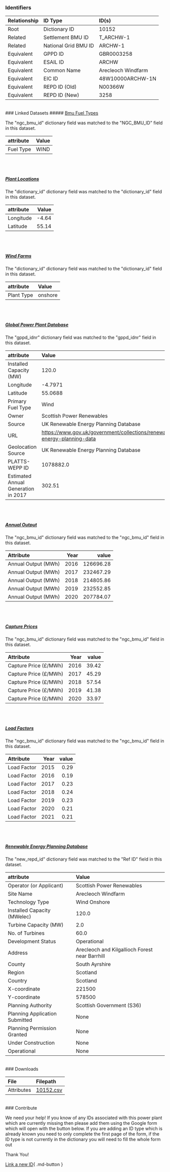 ### Identifiers

| Relationship   | ID Type              | ID(s)              |
|:---------------|:---------------------|:-------------------|
| Root           | Dictionary ID        | 10152              |
| Related        | Settlement BMU ID    | T_ARCHW-1          |
| Related        | National Grid BMU ID | ARCHW-1            |
| Equivalent     | GPPD ID              | GBR0003258         |
| Equivalent     | ESAIL ID             | ARCHW              |
| Equivalent     | Common Name          | Arecleoch Windfarm |
| Equivalent     | EIC ID               | 48W10000ARCHW-1N   |
| Equivalent     | REPD ID (Old)        | N00366W            |
| Equivalent     | REPD ID (New)        | 3258               |

<br>
### Linked Datasets
##### <a href="https://osuked.github.io/Power-Station-Dictionary/datasets/bmu-fuel-types">Bmu Fuel Types</a>



The "ngc_bmu_id" dictionary field was matched to the "NGC_BMU_ID" field in this dataset.

| attribute   | Value   |
|:------------|:--------|
| Fuel Type   | WIND    |

<br><br>
##### <a href="https://osuked.github.io/Power-Station-Dictionary/datasets/plant-locations">Plant Locations</a>



The "dictionary_id" dictionary field was matched to the "dictionary_id" field in this dataset.

| attribute   |   Value |
|:------------|--------:|
| Longitude   |   -4.64 |
| Latitude    |   55.14 |

<br><br>
##### <a href="https://osuked.github.io/Power-Station-Dictionary/datasets/wind-farms">Wind Farms</a>



The "dictionary_id" dictionary field was matched to the "dictionary_id" field in this dataset.

| attribute   | Value   |
|:------------|:--------|
| Plant Type  | onshore |

<br><br>
##### <a href="https://osuked.github.io/Power-Station-Dictionary/datasets/global-power-plant-database">Global Power Plant Database</a>



The "gppd_idnr" dictionary field was matched to the "gppd_idnr" field in this dataset.

| attribute                           | Value                                                                    |
|:------------------------------------|:-------------------------------------------------------------------------|
| Installed Capacity (MW)             | 120.0                                                                    |
| Longitude                           | -4.7971                                                                  |
| Latitude                            | 55.0688                                                                  |
| Primary Fuel Type                   | Wind                                                                     |
| Owner                               | Scottish Power Renewables                                                |
| Source                              | UK Renewable Energy Planning Database                                    |
| URL                                 | https://www.gov.uk/government/collections/renewable-energy-planning-data |
| Geolocation Source                  | UK Renewable Energy Planning Database                                    |
| PLATTS-WEPP ID                      | 1078882.0                                                                |
| Estimated Annual Generation in 2017 | 302.51                                                                   |

<br><br>
##### <a href="https://osuked.github.io/Power-Station-Dictionary/datasets/annual-output">Annual Output</a>



The "ngc_bmu_id" dictionary field was matched to the "ngc_bmu_id" field in this dataset.

| Attribute           |   Year |     value |
|:--------------------|-------:|----------:|
| Annual Output (MWh) |   2016 | 126696.28 |
| Annual Output (MWh) |   2017 | 232467.29 |
| Annual Output (MWh) |   2018 | 214805.86 |
| Annual Output (MWh) |   2019 | 232552.85 |
| Annual Output (MWh) |   2020 | 207784.07 |

<br><br>
##### <a href="https://osuked.github.io/Power-Station-Dictionary/datasets/capture-prices">Capture Prices</a>



The "ngc_bmu_id" dictionary field was matched to the "ngc_bmu_id" field in this dataset.

| Attribute             |   Year |   value |
|:----------------------|-------:|--------:|
| Capture Price (£/MWh) |   2016 |   39.42 |
| Capture Price (£/MWh) |   2017 |   45.29 |
| Capture Price (£/MWh) |   2018 |   57.54 |
| Capture Price (£/MWh) |   2019 |   41.38 |
| Capture Price (£/MWh) |   2020 |   33.97 |

<br><br>
##### <a href="https://osuked.github.io/Power-Station-Dictionary/datasets/load-factors">Load Factors</a>



The "ngc_bmu_id" dictionary field was matched to the "ngc_bmu_id" field in this dataset.

| Attribute   |   Year |   value |
|:------------|-------:|--------:|
| Load Factor |   2015 |    0.29 |
| Load Factor |   2016 |    0.19 |
| Load Factor |   2017 |    0.23 |
| Load Factor |   2018 |    0.24 |
| Load Factor |   2019 |    0.23 |
| Load Factor |   2020 |    0.21 |
| Load Factor |   2021 |    0.21 |

<br><br>
##### <a href="https://osuked.github.io/Power-Station-Dictionary/datasets/renewable-energy-planning-database">Renewable Energy Planning Database</a>



The "new_repd_id" dictionary field was matched to the "Ref ID" field in this dataset.

| attribute                      | Value                                          |
|:-------------------------------|:-----------------------------------------------|
| Operator (or Applicant)        | Scottish Power Renewables                      |
| Site Name                      | Arecleoch Windfarm                             |
| Technology Type                | Wind Onshore                                   |
| Installed Capacity (MWelec)    | 120.0                                          |
| Turbine Capacity (MW)          | 2.0                                            |
| No. of Turbines                | 60.0                                           |
| Development Status             | Operational                                    |
| Address                        | Arecleoch and Kilgallioch Forest near Barrhill |
| County                         | South Ayrshire                                 |
| Region                         | Scotland                                       |
| Country                        | Scotland                                       |
| X-coordinate                   | 221500                                         |
| Y-coordinate                   | 578500                                         |
| Planning Authority             | Scottish Government (S36)                      |
| Planning Application Submitted | None                                           |
| Planning Permission Granted    | None                                           |
| Under Construction             | None                                           |
| Operational                    | None                                           |


<br>
### Downloads


| File       | Filepath                                                                              |
|:-----------|:--------------------------------------------------------------------------------------|
| Attributes | [10152.csv](https://osuked.github.io/Power-Station-Dictionary/object_attrs/10152.csv) |


<br>
### Contribute

We need your help! If you know of any IDs associated with this power plant which are currently missing then please add them using the Google form which will open with the button below. If you are adding an ID type which is already known you need to only complete the first page of the form, if the ID type is not currently in the dictionary you will need to fill the whole form out

Thank You!

[Link a new ID](https://docs.google.com/forms/d/e/1FAIpQLSc5jRsQ7NgiLLXbwo9PUdwTQyuqbRwThltG56-o6NVSe7E_nw/viewform?usp=pp_url&entry.251912331=10152){ .md-button }